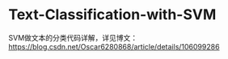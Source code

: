 # Text-Classification-with-SVM
SVM做文本的分类代码详解，详见博文：https://blog.csdn.net/Oscar6280868/article/details/106099286
